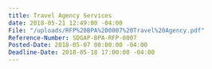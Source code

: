 ```yaml
---
title: Travel Agency Services
date: 2018-05-21 12:49:00 -04:00
File: "/uploads/RFP%20BPA%200007%20Travel%20Agency.pdf"
Reference-Number: SDGAP-BPA-RFP-0007
Posted-Date: 2018-05-07 00:00:00 -04:00
Deadline-Date: 2018-05-18 17:00:00 -04:00
---
```


